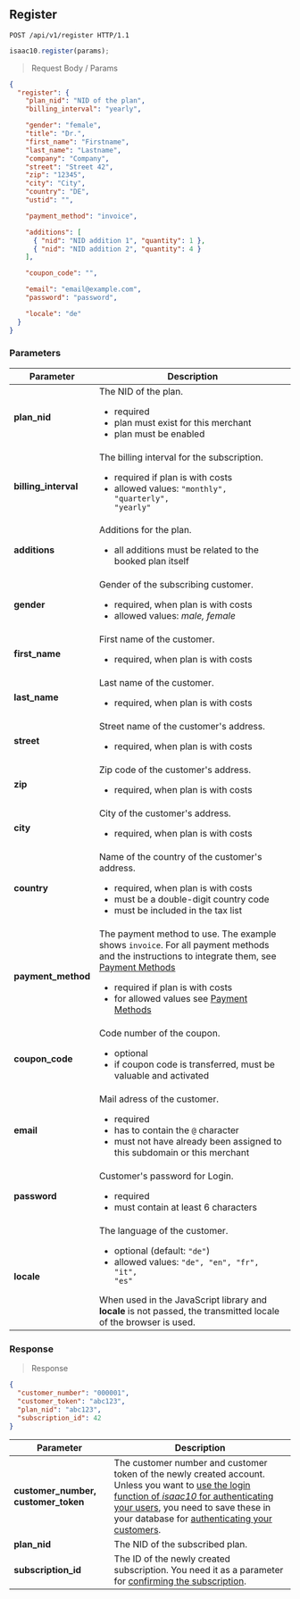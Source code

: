 ## Register

```http
POST /api/v1/register HTTP/1.1
```

```javascript
isaac10.register(params);
```

> Request Body / Params

```json
{
  "register": {
    "plan_nid": "NID of the plan",
    "billing_interval": "yearly",

    "gender": "female",
    "title": "Dr.",
    "first_name": "Firstname",
    "last_name": "Lastname",
    "company": "Company",
    "street": "Street 42",
    "zip": "12345",
    "city": "City",
    "country": "DE",
    "ustid": "",

    "payment_method": "invoice",

    "additions": [
      { "nid": "NID addition 1", "quantity": 1 },
      { "nid": "NID addition 2", "quantity": 4 }
    ],

    "coupon_code": "",

    "email": "email@example.com",
    "password": "password",

    "locale": "de"
  }
}
```

### Parameters

Parameter | Description
----------|------------
**plan_nid** | The NID of the plan. <ul> <li>required</li> <li>plan must exist for this merchant</li> <li>plan must be enabled</li> </ul>
**billing_interval** | The billing interval for the subscription. <ul> <li>required if plan is with costs</li> <li>allowed values: <code>"monthly", "quarterly", "yearly"</code></li> </ul>
**additions** | Additions for the plan. <ul> <li>all additions must be related to the booked plan itself</li> </ul>
**gender** | Gender of the subscribing customer. <ul> <li>required, when plan is with costs</li> <li>allowed values: <em>male, female</em></li> </ul>
**first_name** | First name of the customer. <ul> <li>required, when plan is with costs</li> </ul>
**last_name** | Last name of the customer. <ul> <li>required, when plan is with costs</li> </ul>
**street** | Street name of the customer's address. <ul> <li>required, when plan is with costs</li> </ul>
**zip** | Zip code of the customer's address. <ul> <li>required, when plan is with costs</li> </ul>
**city** | City of the customer's address. <ul> <li>required, when plan is with costs</li> </ul>
**country** | Name of the country of the customer's address. <ul> <li>required, when plan is with costs</li> <li>must be a double-digit country code</li> <li>must be included in the tax list</li> </ul>
**payment_method** | The payment method to use. The example shows `invoice`. For all payment methods and the instructions to integrate them, see [Payment Methods](#payment-methods) <ul> <li>required if plan is with costs</li> <li>for allowed values see <a href="#payment-methods">Payment Methods</a> </li> </ul>
**coupon_code** | Code number of the coupon. <ul> <li>optional</li> <li>if coupon code is transferred, must be valuable and activated</li> </ul>
**email** | Mail adress of the customer. <ul> <li>required</li> <li>has to contain the `@` character</li> <li>must not have already been assigned to this subdomain or this merchant</li> </ul>
**password** | Customer's password for Login. <ul> <li>required</li> <li>must contain at least 6 characters</li> </ul>
**locale** | The language of the customer. <ul><li>optional (default: <code>"de"</code>)</li><li>allowed values: <code>"de", "en", "fr", "it", "es"</code></li></ul> When used in the JavaScript library and **locale** is not passed, the transmitted locale of the browser is used.

### Response

> Response

```json
{
  "customer_number": "000001",
  "customer_token": "abc123",
  "plan_nid": "abc123",
  "subscription_id": 42
}
```

Parameter | Description
----------|------------
**customer_number, customer_token** | The customer number and customer token of the newly created account. Unless you want to [use the login function of _isaac10_ for authenticating your users](#customer-authentication), you need to save these in your database for [authenticating your customers](#customer-authentication).
**plan_nid** | The NID of the subscribed plan.
**subscription_id** | The ID of the newly created subscription. You need it as a parameter for [confirming the subscription](#confirmation-after-registration).
